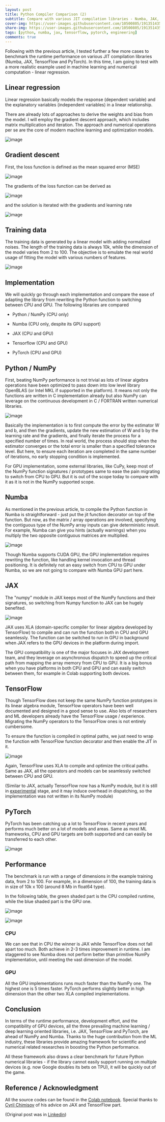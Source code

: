 ```yaml
---
layout: post
title: Python Compiler Comparison (2)
subtitle: Compare with various JIT compilation libraries - Numba, JAX, Tensorflow and PyTorch
cover-img: https://user-images.githubusercontent.com/10500805/191351435-f964f8e5-8b1c-4fd6-91e7-33d0a5807516.png
share-img: https://user-images.githubusercontent.com/10500805/191351435-f964f8e5-8b1c-4fd6-91e7-33d0a5807516.png
tags: [python, numba, jax, tensorflow, pytorch, engineering]
comments: true
---
```



Following with the previous article, I tested further a few more cases to benchmark the runtime performance on various JIT compilation libraries (Numba, JAX, TensorFlow and PyTorch). In this time, I am going to test with a more realistic example used in machine learning and numerical computation - linear regression.

## Linear regression

Linear regression basically models the response (dependent variable) and the explanatory variables (independent variables) in a linear relationship.

There are already lots of approaches to derive the weights and bias from the model. I will employ the gradient descent approach, which includes matrix multiplication and iteration. The approach and numerical operations per se are the core of modern machine learning and optimization models.

![image](https://user-images.githubusercontent.com/10500805/191350956-fc868f98-df17-4e7c-b192-1aff5ea34b26.png)


## Gradient descent

First, the loss function is defined as the mean squared error (MSE)

![image](https://user-images.githubusercontent.com/10500805/191351009-69f257c6-1488-4091-aa56-951962bcb893.png)

The gradients of the loss function can be derived as

![image](https://user-images.githubusercontent.com/10500805/191351038-31d71139-e237-45e3-a6b6-16d280c17dbb.png)


and the solution is iterated with the gradients and learning rate

![image](https://user-images.githubusercontent.com/10500805/191351062-4807b970-ffc8-4365-8419-69345522edcf.png)


## Training data

The training data is generated by a linear model with adding normalized noises. The length of the training data is always 10k, while the dimension of the model varies from 2 to 100. The objective is to emulate the real world usage of fitting the model with various numbers of features.

![image](https://user-images.githubusercontent.com/10500805/191351091-f60366d5-ea12-46cb-b156-2bad67885b91.png)


## Implementation

We will quickly go through each implementation and compare the ease of adapting the library from rewriting the Python function to switching between CPU and GPU. The following libraries are compared

- Python / NumPy (CPU only)

- Numba (CPU only, despite its GPU support)

- JAX (CPU and GPU)

- Tensorflow (CPU and GPU)

- PyTorch (CPU and GPU)

## Python / NumPy

First, beating NumPy performance is not trivial as lots of linear algebra operations have been optimized to pass down into low level library OpenBLAS (or Intel MKL if supported in the platform). It means not only the functions are written in C implementation already but also NumPy can leverage on the continuous development in C / FORTRAN written numerical libraries.

![image](https://user-images.githubusercontent.com/10500805/191351149-2b1cb9aa-423b-4032-ac74-c6dccb86b7f4.png)

Basically the implementation is to first compute the error by the estimator W and b, and then the gradients, update the new estimation of W and b by the learning rate and the gradients, and finally iterate the process for a specified number of times. In real world, the process should stop when the estimator converges or the total error is smaller than a specified tolerance level. But here, to ensure each iteration are completed in the same number of iterations, no early stopping condition is implemented.

For GPU implementation, some external libraries, like CuPy, keep most of the NumPy function signatures / prototypes same to ease the pain migrating to switch from CPU to GPU. But it is out of the scope today to compare with it as it is not in the NumPy supported scope.

## Numba

As mentioned in the previous article, to compile the Python function in Numba is straightforward - just put the jit function decorator on top of the function. But now, as the matrix / array operations are involved, specifying the contiguous type of the NumPy array inputs can give deterministic result. For example, Numba can give you hints (actually warnings) when you multiply the two opposite contiguous matrices are multiplied.

![image](https://user-images.githubusercontent.com/10500805/191351176-b1fc28c3-b562-4ee6-b8b1-2af6d2bd979c.png)


Though Numba supports CUDA GPU, the GPU implementation requires rewriting the function, like handling kernel invocation and thread positioning. It is definitely not an easy switch from CPU to GPU under Numba, so we are not going to compare with Numba GPU part here.

## JAX

The "numpy" module in JAX keeps most of the NumPy functions and their signatures, so switching from Numpy function to JAX can be hugely benefited.

![image](https://user-images.githubusercontent.com/10500805/191351208-657e08b2-00d1-4fd0-ad21-49f776af7839.png)


JAX uses XLA (domain-specific compiler for linear algebra developed by TensorFlow) to compile and can run the function both in CPU and GPU seamlessly. The function can be switched to run in GPU in background when JAX refers to the GPU devices in the platform during import.

The GPU compatibility is one of the major focuses in JAX development team, and they leverage on asynchronous dispatch to speed up the critical path from mapping the array memory from CPU to GPU. It is a big bonus when you have platforms in both CPU and GPU and can easily switch between them, for example in Colab supporting both devices.

## TensorFlow

Though TensorFlow does not keep the same NumPy function prototypes in its linear algebra module, TensorFlow operators have been well documented and designed in a good sense to use. Also lots of researchers and ML developers already have the TensorFlow usage / experience. Migrating the NumPy operators to the TensorFlow ones is not entirely cumbersome.

To ensure the function is compiled in optimal paths, we just need to wrap the function with TensorFlow function decorator and then enable the JIT in it.

![image](https://user-images.githubusercontent.com/10500805/191351238-7d2f172c-06e6-418b-918a-7b125bac2126.png)


Again, TensorFlow uses XLA to compile and optimize the critical paths. Same as JAX, all the operators and models can be seamlessly switched between CPU and GPU.

(Similar to JAX, actually TensorFlow now has a NumPy module, but it is still in [experimental](https://www.tensorflow.org/guide/tf_numpy) stage, and it may induce overhead in dispatching, so the implementation was not written in its NumPy module)

## PyTorch

PyTorch has been catching up a lot to TensorFlow in recent years and performs much better on a lot of models and areas. Same as most ML frameworks, CPU and GPU targets are both supported and can easily be transferred to each other.

![image](https://user-images.githubusercontent.com/10500805/191351369-65d08633-bf89-44bd-ba38-2c57e56e1e99.png)


## Performance

The benchmark is run with a range of dimensions in the example training data, from 2 to 100. For example, in a dimension of 100, the training data is in size of 10k x 100 (around 8 Mb in float64 type).

In the following table, the green shaded part is the CPU compiled runtime, while the blue shaded part is the GPU one.

![image](https://user-images.githubusercontent.com/10500805/191351413-129ca1da-abcc-4ed6-a834-155760b35455.png)

![image](https://user-images.githubusercontent.com/10500805/191351435-f964f8e5-8b1c-4fd6-91e7-33d0a5807516.png)


### CPU

We can see that in CPU the winner is JAX while TensorFlow does not fall apart too much. Both achieve in 2-3 times improvement in runtime. I am staggered to see Numba does not perform better than primitive NumPy implementation, until meeting the vast dimension of the model.

### GPU

All the GPU implementations runs much faster than the NumPy one. The highest one is 5 times faster. PyTorch performs slightly better in high dimension than the other two XLA compiled implementations.

## Conclusion

In terms of the runtime performance, development effort, and the compatibility of GPU devices, all the three prevailing machine learning / deep learning oriented libraries, i.e. JAX, TensorFlow and PyTorch, are ahead of NumPy and Numba. Thanks to the huge contribution from the ML industry, these libraries provide amazing framework for scientific and numerical related researches in boosting the Python performance.

All these framework also draws a clear benchmark for future Python numerical libraries - if the library cannot easily support running on multiple devices (e.g. now Google doubles its bets on TPU), it will be quickly out of the game.

## Reference / Acknowledgment

All the source codes can be found in the [Colab notebook](https://colab.research.google.com/drive/117rIVHfhEkyv5Lo4Lz0XPv2cVt8pG57_#scrollTo=LpkzkPiGMQsZ). Special thanks to [Cyril Chimisov](https://www.linkedin.com/in/cyril-chimisov-52544ba0?miniProfileUrn=urn%3Ali%3Afs_miniProfile%3AACoAABVsQS0BUHajiuIiTLicDp1l94WcZv5oT5E&lipi=urn%3Ali%3Apage%3Ad_flagship3_pulse_read%3Bf090%2BXrERNa4qlPt5ZsaHw%3D%3D) of his advice on JAX and TensorFlow part.

(Original post was in [Linkedin](https://www.linkedin.com/pulse/python-compiler-comparison-2-gavin-chan/))
